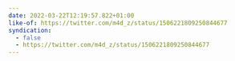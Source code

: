 ```yaml
---
date: 2022-03-22T12:19:57.822+01:00
like-of: https://twitter.com/m4d_z/status/1506221809250844677
syndication:
  - false
  - https://twitter.com/m4d_z/status/1506221809250844677
---
```

